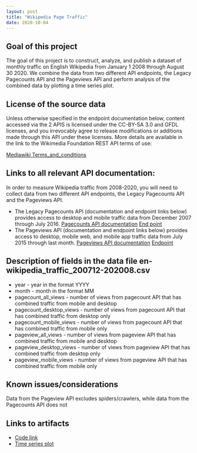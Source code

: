 ```yaml
---
layout: post
title: "Wikipedia Page Traffic"
date: 2020-10-04
---
```


<h2><strong> Goal of this project </strong></h2>
<p>The goal of this project is to construct, analyze, and publish a dataset of monthly traffic on English Wikipedia from January 1 2008 through August 30 2020.
We combine the data from two different API endpoints, the Legacy Pagecounts API and the Pageviews API and perform analysis of the combined data by plotting a time series plot.</p>


<h2><strong>License of the source data </strong></h2>
<p>Unless otherwise specified in the endpoint documentation below, content accessed via the 2 APIS is licensed under the CC-BY-SA 3.0 and GFDL licenses, and you irrevocably agree to release modifications or additions made through this API under these licenses. More details are available in the link to the Wikimedia Foundation REST API terms of use: </p>
<a href="https://www.mediawiki.org/wiki/REST_API#Terms_and_conditions">Mediawiki Terms_and_conditions</a> 

<h2><strong>Links to all relevant API documentation:</strong></h2>
<p>In order to measure Wikipedia traffic from 2008-2020, you will need to collect data from two different API endpoints, the Legacy Pagecounts API and the Pageviews API.</p>

<ul><li>The Legacy Pagecounts API (documentation and endpoint links below) provides access to desktop and mobile traffic data from December 2007 through July 2016.
 <a href="https://wikitech.wikimedia.org/wiki/Analytics/AQS/Legacy_Pagecounts">Pagecounts API documentation</a>
 <a href="https://wikimedia.org/api/rest_v1/#/Pagecounts_data_(legacy)/get_metrics_legacy_pagecounts_aggregate_project_access_site_granularity_start_end">End point</a></li>

 <li>The Pageviews API (documentation and endpoint links below) provides access to desktop, mobile web, and mobile app traffic data from July 2015 through last month. 
 <a href="https://wikitech.wikimedia.org/wiki/Analytics/AQS/Pageviews">Pageviews API documentation</a>
 <a href="https://wikimedia.org/api/rest_v1/#/Pageviews_data/get_metrics_pageviews_aggregate_project_access_agent_granularity_start_end">Endpoint</a></li></ul>


<h2><strong>Description of fields in the data file en-wikipedia_traffic_200712-202008.csv</strong></h2>
<ul>
<li>year	  - year in the format YYYY </li>
<li>month	  - month in the format MM</li>
<li>pagecount_all_views	- number of views from pagecount API that has combined traffic from mobile and desktop </li>
<li>pagecount_desktop_views	- number of views from pagecount API that has combined traffic from desktop only</li>
<li>pagecount_mobile_views	- number of views from pagecount API that has combined traffic from mobile only </li>
<li>pageview_all_views	- number of views from pageview API that has combined traffic from mobile and desktop </li>
<li>pageview_desktop_views - number of views from pageview API that has combined traffic from desktop only</li>
<li>pageview_mobile_views - number of views from pageview API that has combined traffic from mobile only</li> </ul>


<h2><strong>Known issues/considerations</strong></h2>
<p>Data from the Pageview API excludes spiders/crawlers, while data from the Pagecounts API does not</p>

<h2><strong>Links to artifacts</strong></h2>
<ul><li><a href="/Wikipedia_traffic_analysis.html">Code link</a></li>
 <li><a href="/wikipedia_traffic_plot.jpg">Time series plot</a></li></ul>
